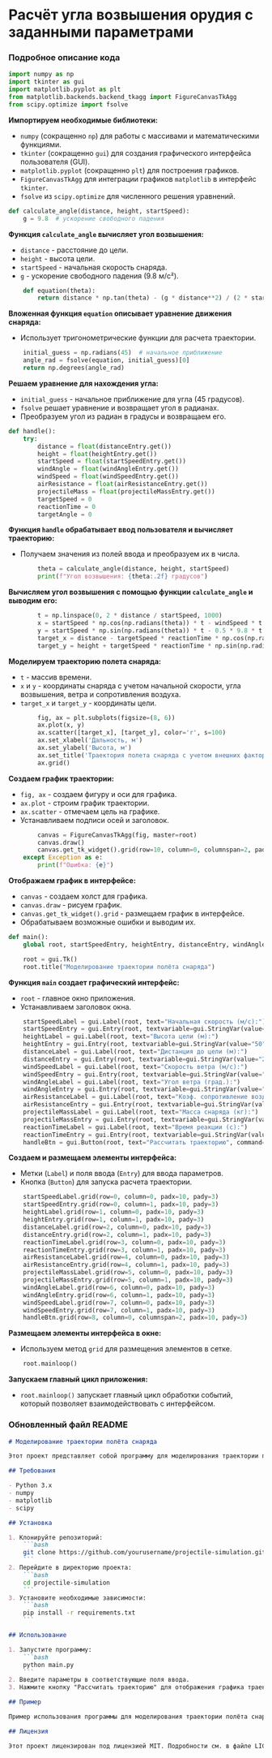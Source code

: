 # Расчёт угла возвышения орудия с заданными параметрами
### Подробное описание кода

```python
import numpy as np
import tkinter as gui
import matplotlib.pyplot as plt
from matplotlib.backends.backend_tkagg import FigureCanvasTkAgg
from scipy.optimize import fsolve
```
**Импортируем необходимые библиотеки:**
- `numpy` (сокращенно `np`) для работы с массивами и математическими функциями.
- `tkinter` (сокращенно `gui`) для создания графического интерфейса пользователя (GUI).
- `matplotlib.pyplot` (сокращенно `plt`) для построения графиков.
- `FigureCanvasTkAgg` для интеграции графиков `matplotlib` в интерфейс `tkinter`.
- `fsolve` из `scipy.optimize` для численного решения уравнений.

```python
def calculate_angle(distance, height, startSpeed):
    g = 9.8  # ускорение свободного падения
```
**Функция `calculate_angle` вычисляет угол возвышения:**
- `distance` - расстояние до цели.
- `height` - высота цели.
- `startSpeed` - начальная скорость снаряда.
- `g` - ускорение свободного падения (9.8 м/с²).

```python
    def equation(theta):
        return distance * np.tan(theta) - (g * distance**2) / (2 * startSpeed**2 * np.cos(theta)**2) - height
```
**Вложенная функция `equation` описывает уравнение движения снаряда:**
- Использует тригонометрические функции для расчета траектории.

```python
    initial_guess = np.radians(45)  # начальное приближение
    angle_rad = fsolve(equation, initial_guess)[0]
    return np.degrees(angle_rad)
```
**Решаем уравнение для нахождения угла:**
- `initial_guess` - начальное приближение для угла (45 градусов).
- `fsolve` решает уравнение и возвращает угол в радианах.
- Преобразуем угол из радиан в градусы и возвращаем его.

```python
def handle():
    try:
        distance = float(distanceEntry.get())
        height = float(heightEntry.get())
        startSpeed = float(startSpeedEntry.get())
        windAngle = float(windAngleEntry.get())
        windSpeed = float(windSpeedEntry.get())
        airResistance = float(airResistanceEntry.get())
        projectileMass = float(projectileMassEntry.get())
        targetSpeed = 0
        reactionTime = 0
        targetAngle = 0
```
**Функция `handle` обрабатывает ввод пользователя и вычисляет траекторию:**
- Получаем значения из полей ввода и преобразуем их в числа.

```python
        theta = calculate_angle(distance, height, startSpeed)
        print(f"Угол возвышения: {theta:.2f} градусов")
```
**Вычисляем угол возвышения с помощью функции `calculate_angle` и выводим его:**

```python
        t = np.linspace(0, 2 * distance / startSpeed, 1000)
        x = startSpeed * np.cos(np.radians(theta)) * t - windSpeed * t * np.cos(np.radians(windAngle))
        y = startSpeed * np.sin(np.radians(theta)) * t - 0.5 * 9.8 * t ** 2 - airResistance * t ** 2 / (2 * projectileMass)
        target_x = distance - targetSpeed * reactionTime * np.cos(np.radians(targetAngle))
        target_y = height + targetSpeed * reactionTime * np.sin(np.radians(targetAngle))
```
**Моделируем траекторию полета снаряда:**
- `t` - массив времени.
- `x` и `y` - координаты снаряда с учетом начальной скорости, угла возвышения, ветра и сопротивления воздуха.
- `target_x` и `target_y` - координаты цели.

```python
        fig, ax = plt.subplots(figsize=(8, 6))
        ax.plot(x, y)
        ax.scatter([target_x], [target_y], color='r', s=100)
        ax.set_xlabel('Дальность, м')
        ax.set_ylabel('Высота, м')
        ax.set_title('Траектория полета снаряда с учетом внешних факторов')
        ax.grid()
```
**Создаем график траектории:**
- `fig, ax` - создаем фигуру и оси для графика.
- `ax.plot` - строим график траектории.
- `ax.scatter` - отмечаем цель на графике.
- Устанавливаем подписи осей и заголовок.

```python
        canvas = FigureCanvasTkAgg(fig, master=root)
        canvas.draw()
        canvas.get_tk_widget().grid(row=10, column=0, columnspan=2, padx=10, pady=3)
    except Exception as e:
        print(f"Ошибка: {e}")
```
**Отображаем график в интерфейсе:**
- `canvas` - создаем холст для графика.
- `canvas.draw` - рисуем график.
- `canvas.get_tk_widget().grid` - размещаем график в интерфейсе.
- Обрабатываем возможные ошибки и выводим их.

```python
def main():
    global root, startSpeedEntry, heightEntry, distanceEntry, windAngleEntry, airResistanceEntry, projectileMassEntry, reactionTimeEntry, windSpeedEntry

    root = gui.Tk()
    root.title("Моделирование траектории полёта снаряда")
```
**Функция `main` создает графический интерфейс:**
- `root` - главное окно приложения.
- Устанавливаем заголовок окна.

```python
    startSpeedLabel = gui.Label(root, text="Начальная скорость (м/c):")
    startSpeedEntry = gui.Entry(root, textvariable=gui.StringVar(value="500"))
    heightLabel = gui.Label(root, text="Высота цели (м):")
    heightEntry = gui.Entry(root, textvariable=gui.StringVar(value="50"))
    distanceLabel = gui.Label(root, text="Дистанция до цели (м):")
    distanceEntry = gui.Entry(root, textvariable=gui.StringVar(value="2000"))
    windSpeedLabel = gui.Label(root, text="Скорость ветра (м/с):")
    windSpeedEntry = gui.Entry(root, textvariable=gui.StringVar(value="5"))
    windAngleLabel = gui.Label(root, text="Угол ветра (град.):")
    windAngleEntry = gui.Entry(root, textvariable=gui.StringVar(value="30"))
    airResistanceLabel = gui.Label(root, text="Коэф. сопротивление воздуха:")
    airResistanceEntry = gui.Entry(root, textvariable=gui.StringVar(value="0.5"))
    projectileMassLabel = gui.Label(root, text="Масса снаряда (кг):")
    projectileMassEntry = gui.Entry(root, textvariable=gui.StringVar(value="10"))
    reactionTimeLabel = gui.Label(root, text="Время реакции (с):")
    reactionTimeEntry = gui.Entry(root, textvariable=gui.StringVar(value="2"))
    handleBtn = gui.Button(root, text="Рассчитать траекторию", command=handle)
```
**Создаем и размещаем элементы интерфейса:**
- Метки (`Label`) и поля ввода (`Entry`) для ввода параметров.
- Кнопка (`Button`) для запуска расчета траектории.

```python
    startSpeedLabel.grid(row=0, column=0, padx=10, pady=3)
    startSpeedEntry.grid(row=0, column=1, padx=10, pady=3)
    heightLabel.grid(row=1, column=0, padx=10, pady=3)
    heightEntry.grid(row=1, column=1, padx=10, pady=3)
    distanceLabel.grid(row=2, column=0, padx=10, pady=3)
    distanceEntry.grid(row=2, column=1, padx=10, pady=3)
    reactionTimeLabel.grid(row=3, column=0, padx=10, pady=3)
    reactionTimeEntry.grid(row=3, column=1, padx=10, pady=3)
    airResistanceLabel.grid(row=4, column=0, padx=10, pady=3)
    airResistanceEntry.grid(row=4, column=1, padx=10, pady=3)
    projectileMassLabel.grid(row=5, column=0, padx=10, pady=3)
    projectileMassEntry.grid(row=5, column=1, padx=10, pady=3)
    windAngleLabel.grid(row=6, column=0, padx=10, pady=3)
    windAngleEntry.grid(row=6, column=1, padx=10, pady=3)
    windSpeedLabel.grid(row=7, column=0, padx=10, pady=3)
    windSpeedEntry.grid(row=7, column=1, padx=10, pady=3)
    handleBtn.grid(row=8, column=0, columnspan=2, padx=10, pady=3)
```

**Размещаем элементы интерфейса в окне:**
- Используем метод `grid` для размещения элементов в сетке.

```python
    root.mainloop()
```

**Запускаем главный цикл приложения:**
- `root.mainloop()` запускает главный цикл обработки событий, который позволяет взаимодействовать с интерфейсом.

### Обновленный файл README

```markdown
# Моделирование траектории полёта снаряда

Этот проект представляет собой программу для моделирования траектории полёта снаряда с учётом различных внешних факторов, таких как скорость ветра, сопротивление воздуха и масса снаряда. Программа предоставляет графический интерфейс для ввода параметров и отображения траектории.

## Требования

- Python 3.x
- numpy
- matplotlib
- scipy

## Установка

1. Клонируйте репозиторий:
    ```bash
    git clone https://github.com/yourusername/projectile-simulation.git
    ```
2. Перейдите в директорию проекта:
    ```bash
    cd projectile-simulation
    ```
3. Установите необходимые зависимости:
    ```bash
    pip install -r requirements.txt
    ```

## Использование

1. Запустите программу:
    ```bash
    python main.py
    ```
2. Введите параметры в соответствующие поля ввода.
3. Нажмите кнопку "Рассчитать траекторию" для отображения графика траектории полёта снаряда.

## Пример

Пример использования программы для моделирования траектории полёта снаряда с начальной скоростью 500 м/с, высотой цели 50 м, дистанцией до цели 2000 м, скоростью ветра 5 м/с и углом ветра 30 градусов.

## Лицензия

Этот проект лицензирован под лицензией MIT. Подробности см. в файле LICENSE.
```